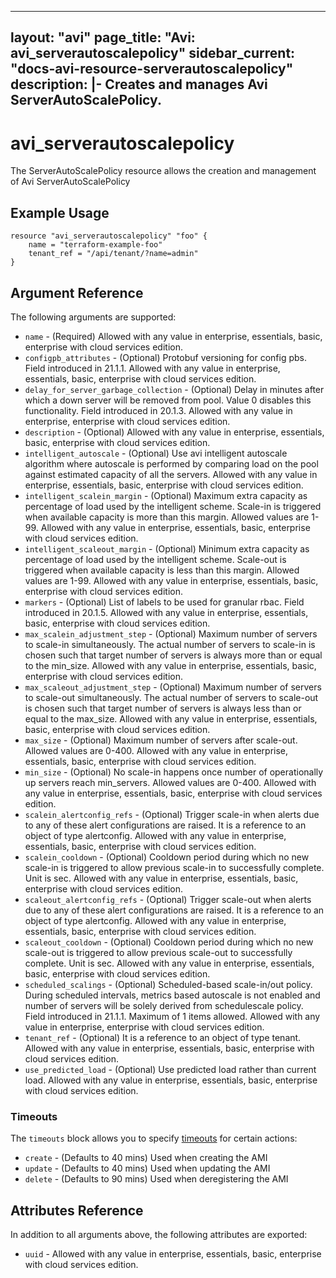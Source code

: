 <!--
    Copyright 2021 VMware, Inc.
    SPDX-License-Identifier: Mozilla Public License 2.0
-->
---
layout: "avi"
page_title: "Avi: avi_serverautoscalepolicy"
sidebar_current: "docs-avi-resource-serverautoscalepolicy"
description: |-
  Creates and manages Avi ServerAutoScalePolicy.
---

# avi_serverautoscalepolicy

The ServerAutoScalePolicy resource allows the creation and management of Avi ServerAutoScalePolicy

## Example Usage

```hcl
resource "avi_serverautoscalepolicy" "foo" {
    name = "terraform-example-foo"
    tenant_ref = "/api/tenant/?name=admin"
}
```

## Argument Reference

The following arguments are supported:

* `name` - (Required) Allowed with any value in enterprise, essentials, basic, enterprise with cloud services edition.
* `configpb_attributes` - (Optional) Protobuf versioning for config pbs. Field introduced in 21.1.1. Allowed with any value in enterprise, essentials, basic, enterprise with cloud services edition.
* `delay_for_server_garbage_collection` - (Optional) Delay in minutes after which a down server will be removed from pool. Value 0 disables this functionality. Field introduced in 20.1.3. Allowed with any value in enterprise, enterprise with cloud services edition.
* `description` - (Optional) Allowed with any value in enterprise, essentials, basic, enterprise with cloud services edition.
* `intelligent_autoscale` - (Optional) Use avi intelligent autoscale algorithm where autoscale is performed by comparing load on the pool against estimated capacity of all the servers. Allowed with any value in enterprise, essentials, basic, enterprise with cloud services edition.
* `intelligent_scalein_margin` - (Optional) Maximum extra capacity as percentage of load used by the intelligent scheme. Scale-in is triggered when available capacity is more than this margin. Allowed values are 1-99. Allowed with any value in enterprise, essentials, basic, enterprise with cloud services edition.
* `intelligent_scaleout_margin` - (Optional) Minimum extra capacity as percentage of load used by the intelligent scheme. Scale-out is triggered when available capacity is less than this margin. Allowed values are 1-99. Allowed with any value in enterprise, essentials, basic, enterprise with cloud services edition.
* `markers` - (Optional) List of labels to be used for granular rbac. Field introduced in 20.1.5. Allowed with any value in enterprise, essentials, basic, enterprise with cloud services edition.
* `max_scalein_adjustment_step` - (Optional) Maximum number of servers to scale-in simultaneously. The actual number of servers to scale-in is chosen such that target number of servers is always more than or equal to the min_size. Allowed with any value in enterprise, essentials, basic, enterprise with cloud services edition.
* `max_scaleout_adjustment_step` - (Optional) Maximum number of servers to scale-out simultaneously. The actual number of servers to scale-out is chosen such that target number of servers is always less than or equal to the max_size. Allowed with any value in enterprise, essentials, basic, enterprise with cloud services edition.
* `max_size` - (Optional) Maximum number of servers after scale-out. Allowed values are 0-400. Allowed with any value in enterprise, essentials, basic, enterprise with cloud services edition.
* `min_size` - (Optional) No scale-in happens once number of operationally up servers reach min_servers. Allowed values are 0-400. Allowed with any value in enterprise, essentials, basic, enterprise with cloud services edition.
* `scalein_alertconfig_refs` - (Optional) Trigger scale-in when alerts due to any of these alert configurations are raised. It is a reference to an object of type alertconfig. Allowed with any value in enterprise, essentials, basic, enterprise with cloud services edition.
* `scalein_cooldown` - (Optional) Cooldown period during which no new scale-in is triggered to allow previous scale-in to successfully complete. Unit is sec. Allowed with any value in enterprise, essentials, basic, enterprise with cloud services edition.
* `scaleout_alertconfig_refs` - (Optional) Trigger scale-out when alerts due to any of these alert configurations are raised. It is a reference to an object of type alertconfig. Allowed with any value in enterprise, essentials, basic, enterprise with cloud services edition.
* `scaleout_cooldown` - (Optional) Cooldown period during which no new scale-out is triggered to allow previous scale-out to successfully complete. Unit is sec. Allowed with any value in enterprise, essentials, basic, enterprise with cloud services edition.
* `scheduled_scalings` - (Optional) Scheduled-based scale-in/out policy. During scheduled intervals, metrics based autoscale is not enabled and number of servers will be solely derived from schedulescale policy. Field introduced in 21.1.1. Maximum of 1 items allowed. Allowed with any value in enterprise, enterprise with cloud services edition.
* `tenant_ref` - (Optional) It is a reference to an object of type tenant. Allowed with any value in enterprise, essentials, basic, enterprise with cloud services edition.
* `use_predicted_load` - (Optional) Use predicted load rather than current load. Allowed with any value in enterprise, essentials, basic, enterprise with cloud services edition.


### Timeouts

The `timeouts` block allows you to specify [timeouts](https://www.terraform.io/docs/configuration/resources.html#timeouts) for certain actions:

* `create` - (Defaults to 40 mins) Used when creating the AMI
* `update` - (Defaults to 40 mins) Used when updating the AMI
* `delete` - (Defaults to 90 mins) Used when deregistering the AMI

## Attributes Reference

In addition to all arguments above, the following attributes are exported:

* `uuid` -  Allowed with any value in enterprise, essentials, basic, enterprise with cloud services edition.

